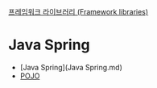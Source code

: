 [프레임워크 라이브러리 (Framework libraries)](../index.md)
# Java Spring

- [Java Spring](Java Spring.md)
- [POJO](POJO.md)
